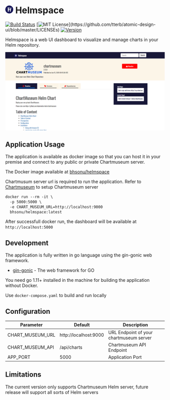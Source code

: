 # <img src="./static/img/icons/apple-touch-icon.png" height="25" width="25"> Helmspace
[![Build Status](https://dev.azure.com/sonujse/Helmspace/_apis/build/status/helmspace?branchName=master)](https://dev.azure.com/sonujse/Helmspace/_build/latest?definitionId=1&branchName=master)
[![MIT License](https://img.shields.io/apm/l/atomic-design-ui.svg?)](https://github.com/tterb/atomic-design-ui/blob/master/LICENSEs)
[![Version](https://badge.fury.io/gh/tterb%2FHyde.svg)](https://badge.fury.io/gh/tterb%2FHyde)

Helmspace is a web UI dashboard to visualize and manage charts in your Helm repository. 

![Helmspace dashboard](./docs/dashboard-v1.PNG)

## Application Usage

The application is available as docker image so that you can host it in your premise and connect to any public or private Chartmuseum server.

The Docker image available at [bhsonu/helmspace](https://hub.docker.com/r/bhsonu/helmspace)

Chartmusum server url is required to run the application. Refer to [Chartmuseum](https://github.com/helm/chartmuseum) to setup Chartmuseum server

```
docker run --rm -it \
  -p 5000:5000 \
  -e CHART_MUSEUM_URL=http://localhost:9000
  bhsonu/helmspace:latest
```
After successfull docker run, the dashboard will be available at `http://localhost:5000`  

## Development

The application is fully written in go language using the gin-gonic web framework.

* [gin-gonic](https://gin-gonic.com/) - The web framework for GO

You need go 1.11+ installed in the machine for building the application without Docker. 

Use `docker-compose.yaml` to build and run locally

## Configuration

| Parameter          | Default                  | Description          |
| ------------------ | ------------------------ | ---------------------|
|CHART_MUSEUM_URL    | http://localhost:9000    |  URL Endpoint of your chartmuseum server |
|CHART_MUSEUM_API    | /api/charts              |  Chartmuseum API Endpoint                |
|APP_PORT            | 5000                     |  Application Port                        |

## Limitations
The current version only supports Chartmuseum Helm server, future release will support all sorts of Helm servers
